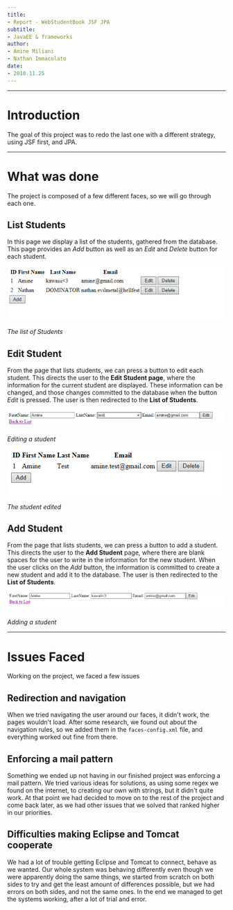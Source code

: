```yaml
---
title:
- Report - WebStudentBook JSF JPA
subtitle:
- JavaEE & frameworks
author:
- Amine Miliani
- Nathan Immacolato
date:
- 2018.11.25
---
```


****
# Introduction
The goal of this project was to redo the last one with a different strategy, using JSF first, and JPA.

****
# What was done
The project is composed of a few different faces, so we will go through each one.

## List Students
In this page we display a list of the students, gathered from the database.
This page provides an *Add* button as well as an *Edit* and *Delete* button for each student.

![](./aminenathan.png)

*The list of Students*

## Edit Student
From the page that lists students, we can press a button to edit each student.
This directs the user to the **Edit Student page**, where the information for the current student are displayed.
These information can be changed, and those changes committed to the database when the button *Edit* is pressed.
The user is then redirected to the **List of Students**.

![](./editingamine.png)

*Editing a student*

![](./editedamine.png)

*The student edited*

## Add Student
From the page that lists students, we can press a button to add a student.
This directs the user to the **Add Student** page, where there are blank spaces for the user to write in the information for the new student.
When the user clicks on the *Add* button, the information is committed to create a new student and add it to the database.
The user is then redirected to the **List of Students**.

![](./addingamine.png)

*Adding a student*

****
# Issues Faced
Working on the project, we faced a few issues

## Redirection and navigation
When we tried navigating the user around our faces, it didn't work, the pages wouldn't load.
After some research, we found out about the navigation rules, so we added them in the `faces-config.xml` file, and everything worked out fine from there.

## Enforcing a mail pattern
Something we ended up not having in our finished project was enforcing a mail pattern.
We tried various ideas for solutions, as using some regex we found on the internet, to creating our own with strings, but it didn't quite work.
At that point we had decided to move on to the rest of the project and come back later, as we had other issues that we solved that ranked higher in our priorities.

## Difficulties making Eclipse and Tomcat cooperate
We had a lot of trouble getting Eclipse and Tomcat to connect, behave as we wanted.
Our whole system was behaving differently even though we were apparently doing the same things, we started from scratch on both sides to try and get the least amount of differences possible, but we had errors on both sides, and not the same ones.
In the end we managed to get the systems working, after a lot of trial and error.
